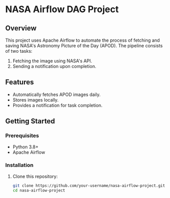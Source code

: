 # NASA Airflow DAG Project

## Overview
This project uses Apache Airflow to automate the process of fetching and saving NASA's Astronomy Picture of the Day (APOD). The pipeline consists of two tasks:
1. Fetching the image using NASA's API.
2. Sending a notification upon completion.

## Features
- Automatically fetches APOD images daily.
- Stores images locally.
- Provides a notification for task completion.

## Getting Started

### Prerequisites
- Python 3.8+
- Apache Airflow

### Installation
1. Clone this repository:
   ```bash
   git clone https://github.com/your-username/nasa-airflow-project.git
   cd nasa-airflow-project
